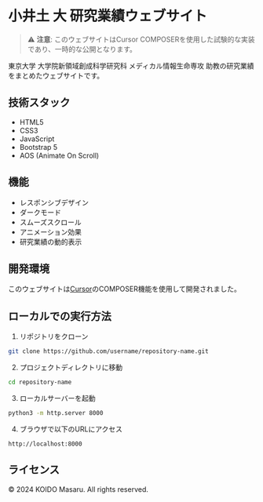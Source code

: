 # 小井土 大 研究業績ウェブサイト

> ⚠️ **注意**: このウェブサイトはCursor COMPOSERを使用した試験的な実装であり、一時的な公開となります。

東京大学 大学院新領域創成科学研究科 メディカル情報生命専攻 助教の研究業績をまとめたウェブサイトです。

## 技術スタック

- HTML5
- CSS3
- JavaScript
- Bootstrap 5
- AOS (Animate On Scroll)

## 機能

- レスポンシブデザイン
- ダークモード
- スムーズスクロール
- アニメーション効果
- 研究業績の動的表示

## 開発環境

このウェブサイトは[Cursor](https://cursor.sh/)のCOMPOSER機能を使用して開発されました。

## ローカルでの実行方法

1. リポジトリをクローン
```bash
git clone https://github.com/username/repository-name.git
```

2. プロジェクトディレクトリに移動
```bash
cd repository-name
```

3. ローカルサーバーを起動
```bash
python3 -m http.server 8000
```

4. ブラウザで以下のURLにアクセス
```
http://localhost:8000
```

## ライセンス

© 2024 KOIDO Masaru. All rights reserved. 
